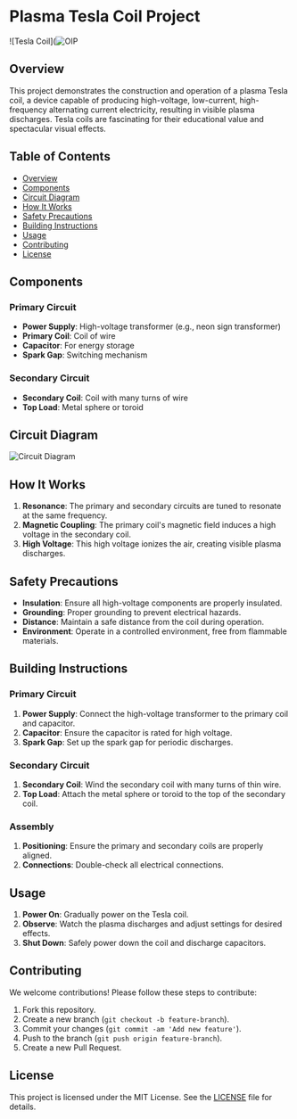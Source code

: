 # Plasma Tesla Coil Project

![Tesla Coil](![OIP](https://github.com/nithinmathewjoji/Plasma-flame-Tesla-Coil/assets/76144003/8bd7d8ca-55d4-4952-ab7a-89d96c130402)
  

## Overview

This project demonstrates the construction and operation of a plasma Tesla coil, a device capable of producing high-voltage, low-current, high-frequency alternating current electricity, resulting in visible plasma discharges. Tesla coils are fascinating for their educational value and spectacular visual effects.

## Table of Contents

- [Overview](#overview)
- [Components](#components)
- [Circuit Diagram](#circuit-diagram)
- [How It Works](#how-it-works)
- [Safety Precautions](#safety-precautions)
- [Building Instructions](#building-instructions)
- [Usage](#usage)
- [Contributing](#contributing)
- [License](#license)

## Components

### Primary Circuit
- **Power Supply**: High-voltage transformer (e.g., neon sign transformer)
- **Primary Coil**: Coil of wire
- **Capacitor**: For energy storage
- **Spark Gap**: Switching mechanism

### Secondary Circuit
- **Secondary Coil**: Coil with many turns of wire
- **Top Load**: Metal sphere or toroid

## Circuit Diagram

![Circuit Diagram](path_to_your_diagram)  <!-- Include a schematic diagram of your Tesla coil circuit here -->

## How It Works

1. **Resonance**: The primary and secondary circuits are tuned to resonate at the same frequency.
2. **Magnetic Coupling**: The primary coil's magnetic field induces a high voltage in the secondary coil.
3. **High Voltage**: This high voltage ionizes the air, creating visible plasma discharges.

## Safety Precautions

- **Insulation**: Ensure all high-voltage components are properly insulated.
- **Grounding**: Proper grounding to prevent electrical hazards.
- **Distance**: Maintain a safe distance from the coil during operation.
- **Environment**: Operate in a controlled environment, free from flammable materials.

## Building Instructions

### Primary Circuit

1. **Power Supply**: Connect the high-voltage transformer to the primary coil and capacitor.
2. **Capacitor**: Ensure the capacitor is rated for high voltage.
3. **Spark Gap**: Set up the spark gap for periodic discharges.

### Secondary Circuit

1. **Secondary Coil**: Wind the secondary coil with many turns of thin wire.
2. **Top Load**: Attach the metal sphere or toroid to the top of the secondary coil.

### Assembly

1. **Positioning**: Ensure the primary and secondary coils are properly aligned.
2. **Connections**: Double-check all electrical connections.

## Usage

1. **Power On**: Gradually power on the Tesla coil.
2. **Observe**: Watch the plasma discharges and adjust settings for desired effects.
3. **Shut Down**: Safely power down the coil and discharge capacitors.

## Contributing

We welcome contributions! Please follow these steps to contribute:

1. Fork this repository.
2. Create a new branch (`git checkout -b feature-branch`).
3. Commit your changes (`git commit -am 'Add new feature'`).
4. Push to the branch (`git push origin feature-branch`).
5. Create a new Pull Request.

## License

This project is licensed under the MIT License. See the [LICENSE](LICENSE) file for details.

